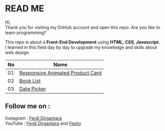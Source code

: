 # **READ ME**

Hi,  
Thank you for visiting my GitHub account and open this repo. Are you like to learn programming?  

This repo is about a **Front-End Development** using **_HTML, CSS, Javascript._** I learned in this field day by day to upgrade my knowledge and skills about web design.

No | Name |
---|--- |
01 | [Responsive Animated Product Card](01_AnimatedProductCard) |
02 | [Book List](02_BookLists) |
03 | [Date Picker](03_DatePicker) |


## **Follow me on :**  
Instagram : [Ferdi Dirgantara](https://www.instagram.com/iamferdidirgantara)  
YouTube : [Ferdi Dirgantara](https://www.youtube.com/channel/UCeaggiYCZtYIbXNcZbecFHg) and [Fexity](https://www.youtube.com/user/FerdiDirgantara)
